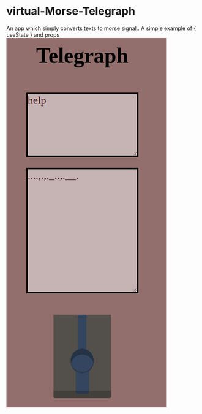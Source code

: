 # virtual-Morse-Telegraph

An app which simply converts texts to morse signal..
A simple example of { useState } and props
![check here](telegraph.png)
